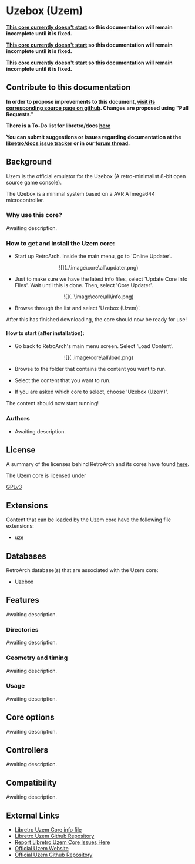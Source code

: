 # Uzebox (Uzem)

**[This core currently doesn't start](https://github.com/libretro/libretro-uzem/issues/2) so this documentation will remain incomplete until it is fixed.**

**[This core currently doesn't start](https://github.com/libretro/libretro-uzem/issues/2) so this documentation will remain incomplete until it is fixed.**

**[This core currently doesn't start](https://github.com/libretro/libretro-uzem/issues/2) so this documentation will remain incomplete until it is fixed.**

## Contribute to this documentation

**In order to propose improvements to this document, [visit its corresponding source page on github](https://github.com/libretro/docs/tree/master/docs/library/uzem.md). Changes are proposed using "Pull Requests."**

**There is a To-Do list for libretro/docs [here](https://docs.libretro.com/docguide/todo/)**

**You can submit suggestions or issues regarding documentation at the [libretro/docs issue tracker](https://github.com/libretro/docs/issues) or in our [forum thread](https://forums.libretro.com/t/wip-adding-pages-to-documentation-site/10078/).**

## Background

Uzem is the official emulator for the Uzebox (A retro-minimalist 8-bit open source game console).

The Uzebox is a minimal system based on a AVR ATmega644 microcontroller. 

### Why use this core?

Awaiting description.

### How to get and install the Uzem core:

- Start up RetroArch. Inside the main menu, go to 'Online Updater'.

<center> ![](..\image\core\all\updater.png) </center>

- Just to make sure we have the latest info files, select 'Update Core Info FIles'. Wait until this is done. Then, select 'Core Updater'.

<center> ![](..\image\core\all\info.png) </center>

- Browse through the list and select 'Uzebox (Uzem)'.

After this has finished downloading, the core should now be ready for use!

#### How to start (after installation):

- Go back to RetroArch's main menu screen. Select 'Load Content'.

<center> ![](..image\core\all\load.png) </center>

- Browse to the folder that contains the content you want to run.

- Select the content that you want to run.

- If you are asked which core to select, choose 'Uzebox (Uzem)'.

The content should now start running!

### Authors

- Awaiting description.

## License

A summary of the licenses behind RetroArch and its cores have found [here](https://docs.libretro.com/tech/licenses/).

The Uzem core is licensed under

[GPLv3](https://github.com/Uzebox/uzebox/blob/master/gpl-3.0.txt)

## Extensions

Content that can be loaded by the Uzem core have the following file extensions:

- uze

## Databases

RetroArch database(s) that are associated with the Uzem core:

- [Uzebox](https://github.com/libretro/libretro-database/blob/master/rdb/Uzebox.rdb)

## Features

Awaiting description.

### Directories

Awaiting description.

### Geometry and timing

Awaiting description.

### Usage

Awaiting description.

## Core options

Awaiting description.

## Controllers

Awaiting description.

## Compatibility

Awaiting description.

## External Links

- [Libretro Uzem Core info file](https://github.com/libretro/libretro-super/blob/master/dist/info/uzem_libretro.info)
- [Libretro Uzem Github Repository](https://github.com/libretro/libretro-uzem)
- [Report Libretro Uzem Core Issues Here](https://github.com/libretro/libretro-uzem/issues)
- [Official Uzem Website](http://belogic.com/uzebox/index.asp)
- [Official Uzem Github Repository](https://github.com/Uzebox/uzebox)